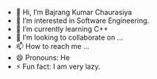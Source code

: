 - 👋 Hi, I’m Bajrang Kumar Chaurasiya
- 👀 I’m interested in Software Engineering.
- 🌱 I’m currently learning C++
- 💞️ I’m looking to collaborate on ...
- 📫 How to reach me ...
- 😄 Pronouns: He
- ⚡ Fun fact: I am very lazy.

<!---
kumarbajrang0154/kumarbajrang0154 is a ✨ special ✨ repository because its `README.md` (this file) appears on your GitHub profile.
You can click the Preview link to take a look at your changes.
--->
